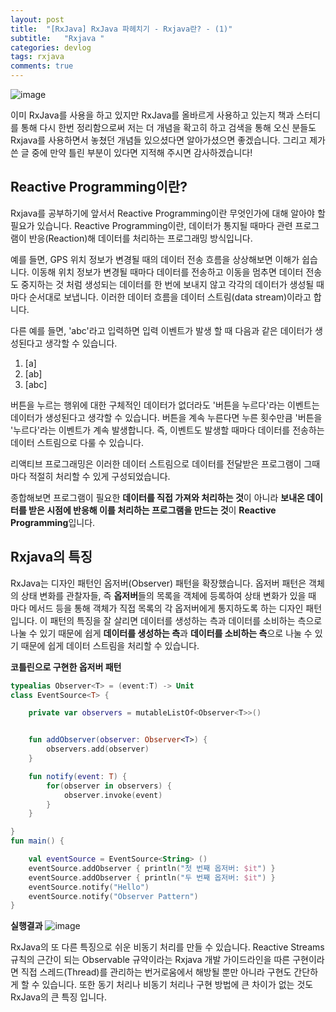```yaml
---
layout: post
title:  "[RxJava] RxJava 파헤치기 - Rxjava란? - (1)"
subtitle:   "Rxjava "
categories: devlog
tags: rxjava
comments: true
---
```


![image](https://user-images.githubusercontent.com/43161981/81309756-3ffdb900-90be-11ea-9bdf-fd56f8d3cab1.png)

이미 RxJava를 사용을 하고 있지만 RxJava를 올바르게 사용하고 있는지
책과 스터디를 통해 다시 한번 정리함으로써 저는 더 개념을 확고히 하고 검색을 통해 오신 분들도 
Rxjava를 사용하면서 놓쳤던 개념들 있으셨다면 알아가셨으면 좋겠습니다.
그리고 제가 쓴 글 중에 만약 틀린 부분이 있다면 지적해 주시면 감사하겠습니다!

## Reactive Programming이란?


Rxjava를 공부하기에 앞서서 Reactive Programming이란 무엇인가에 대해 알아야 할 필요가 있습니다.
Reactive Programming이란, 데이터가 통지될 때마다 관련 프로그램이 반응(Reaction)해 데이터를 처리하는
프로그래밍 방식입니다.

예를 들면, GPS 위치 정보가 변경될 때의 데이터 전송 흐름을 상상해보면 이해가 쉽습니다. 이동해 위치 정보가 변경될 때마다
데이터를 전송하고 이동을 멈추면 데이터 전송도 중지하는 것 처럼 생성되는 데이터를 한 번에 보내지 않고 각각의 데이터가 생성될 때마다
순서대로 보냅니다. 이러한 데이터 흐름을 데이터 스트림(data stream)이라고 합니다.

다른 예를 들면, 'abc'라고 입력하면 입력 이벤트가 발생 할 때 다음과 같은 데이터가 생성된다고 생각할 수 있습니다.

1. [a]
2. [ab]
3. [abc]

버튼을 누르는 행위에 대한 구체적인 데이터가 없더라도 '버튼을 누르다'라는 이벤트는 데이터가 생성된다고 생각할 수 있습니다.
버튼을 계속 누른다면 누른 횟수만큼 '버튼을 '누르다'라는 이벤트가 계속 발생합니다. 즉, 이벤트도 발생할 때마다 데이터를
전송하는 데이터 스트림으로 다룰 수 있습니다.

리액티브 프로그래밍은  이러한 데이터 스트림으로 데이터를 전달받은 프로그램이 그때마다 적절히 처리할 수 있게 구성되었습니다.

종합해보면 프로그램이 필요한 **데이터를 직접 가져와 처리하는 것**이 아니라 **보내온 데이터를 받은 시점에 반응해 이를 처리하는 프로그램을 만드는 것**이 **Reactive Programming**입니다.


## Rxjava의 특징

RxJava는 디자인 패턴인 옵저버(Observer) 패턴을 확장했습니다. 옵저버 패턴은 객체의 상태 변화를 관찰자들, 즉 **옵저버**들의 목록을 객체에 등록하여 상태 변화가 있을 때 마다
메서드 등을 통해 객체가 직접 목록의 각 옵저버에게 통지하도록 하는 디자인 패턴입니다. 이 패턴의 특징을 잘 살리면 데이터를 생성하는 측과 데이터를 소비하는 측으로 나눌 수 있기
때문에 쉽게 **데이터를 생성하는 측**과 **데이터를 소비하는 측**으로 나눌 수 있기 때문에 쉽게 데이터 스트림을 처리할 수 있습니다.

**코틀린으로 구현한 옵저버 패턴**

``` kotlin
typealias Observer<T> = (event:T) -> Unit
class EventSource<T> {

    private var observers = mutableListOf<Observer<T>>()


    fun addObserver(observer: Observer<T>) {
        observers.add(observer)
    }

    fun notify(event: T) {
        for(observer in observers) {
            observer.invoke(event)
        }
    }

}
fun main() {

    val eventSource = EventSource<String> ()
    eventSource.addObserver { println("첫 번째 옵저버: $it") }
    eventSource.addObserver { println("두 번째 옵저버: $it") }
    eventSource.notify("Hello")
    eventSource.notify("Observer Pattern")
}
```
**실행결과**
![image](https://user-images.githubusercontent.com/43161981/81314723-6aeb0b80-90c4-11ea-821c-4613490437ec.png)


RxJava의 또 다른 특징으로 쉬운 비동기 처리를 만들 수 있습니다. Reactive Streams 규칙의 근간이 되는 Observable 규약이라는 Rxjava 개발 가이드라인을 따른 구현이라면 직접
스레드(Thread)를 관리하는 번거로움에서 해방될 뿐만 아니라 구현도 간단하게 할 수 있습니다. 또한 동기 처리나 비동기 처리나 구현 방법에 큰 차이가 없는 것도 RxJava의 큰 특징 입니다.
